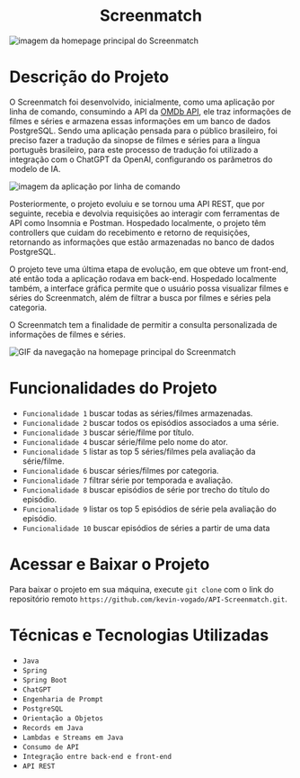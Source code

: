 <h1 align="center"> Screenmatch </h1>

![imagem da homepage principal do Screenmatch](https://github.com/user-attachments/assets/86b2252a-5476-4f49-9fd1-c021995fb28f)

# Descrição do Projeto
O Screenmatch foi desenvolvido, inicialmente, como uma aplicação por linha de comando, consumindo a API da [OMDb API](https://www.omdbapi.com/), ele traz informações de filmes e séries e armazena essas informações em um banco de dados PostgreSQL. Sendo uma aplicação pensada para o público brasileiro, foi preciso fazer a tradução da sinopse de filmes e séries para a língua português brasileiro, para este processo de tradução foi utilizado a integração com o ChatGPT da OpenAI, configurando os parâmetros do modelo de IA.

![imagem da aplicação por linha de comando](https://github.com/user-attachments/assets/b8477adb-5f3b-4e2e-9240-c094850ca684)

Posteriormente, o projeto evoluiu e se tornou uma API REST, que por seguinte, recebia e devolvia requisições ao interagir com ferramentas de API como Insomnia e Postman. Hospedado localmente, o projeto têm controllers que cuidam do recebimento e retorno de requisições, retornando as informações que estão armazenadas no banco de dados PostgreSQL. 

O projeto teve uma última etapa de evolução, em que obteve um front-end, até então toda a aplicação rodava em back-end. Hospedado localmente também, a interface gráfica permite que o usuário possa visualizar filmes e séries do Screenmatch, além de filtrar a busca por filmes e séries pela categoria. 

O Screenmatch tem a finalidade de permitir a consulta personalizada de informações de filmes e séries. 

![GIF da navegação na homepage principal do Screenmatch](https://github.com/user-attachments/assets/d204a390-4ac5-4631-8c15-06a7c168e086)

# Funcionalidades do Projeto
- `Funcionalidade 1` buscar todas as séries/filmes armazenadas.
- `Funcionalidade 2` buscar todos os episódios associados a uma série.
- `Funcionalidade 3` buscar série/filme por título.
- `Funcionalidade 4` buscar série/filme pelo nome do ator.
- `Funcionalidade 5` listar as top 5 séries/filmes pela avaliação da série/filme.
- `Funcionalidade 6` buscar séries/filmes por categoria.
- `Funcionalidade 7` filtrar série por temporada e avaliação.
- `Funcionalidade 8` buscar episódios de série por trecho do título do episódio.
- `Funcionalidade 9` listar os top 5 episódios de série pela avaliação do episódio.
- `Funcionalidade 10` buscar episódios de séries a partir de uma data

# Acessar e Baixar o Projeto

Para baixar o projeto em sua máquina, execute `git clone` com o link do repositório remoto `https://github.com/kevin-vogado/API-Screenmatch.git`.

# Técnicas e Tecnologias Utilizadas

- `Java`
- `Spring`
- `Spring Boot`
- `ChatGPT`
- `Engenharia de Prompt`
- `PostgreSQL`
- `Orientação a Objetos`
- `Records em Java`
- `Lambdas e Streams em Java`
- `Consumo de API`
- `Integração entre back-end e front-end`
- `API REST`
